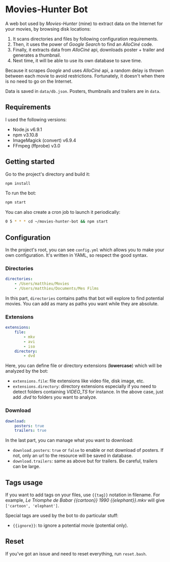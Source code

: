 # Movies-Hunter Bot

A web bot used by *Movies-Hunter* (mine) to extract data on the Internet for your movies, by browsing disk locations:

1. It scans directories and files by following configuration requirements.
2. Then, it uses the power of *Google Search* to find an *AlloCiné* code.
3. Finally, it extracts data from *AlloCiné* api, downloads poster + trailer and generates a thumbnail.
4. Next time, it will be able to use its own database to save time.

Because it scrapes *Google* and uses *AlloCiné* api, a random delay is thrown between each movie to avoid restrictions. Fortunately, it doesn't when there is no need to go on the Internet.

Data is saved in `data/db.json`. Posters, thumbnails and trailers are in `data`.



## Requirements

I used the following versions:

* Node.js v6.9.1
* npm v3.10.8
* ImageMagick (convert) v6.9.4
* FFmpeg (ffprobe) v3.0



## Getting started

Go to the project's directory and build it:

```bash
npm install
```

To run the bot:

```bash
npm start
```

You can also create a cron job to launch it periodically:
```bash
0 5 * * * cd ~/movies-hunter-bot && npm start
```



## Configuration

In the project's root, you can see `config.yml` which allows you to make your own configuration. It's written in YAML, so respect the good syntax.


### Directories

```yml
directories:
    - /Users/matthieu/Movies
    - /Users/matthieu/Documents/Mes Films
```

In this part, `directories` contains paths that bot will explore to find potential movies. You can add as many as paths you want while they are absolute.


### Extensions

```yml
extensions:
    file:
        - mkv
        - avi
        - iso
    directory:
        - dvd
```

Here, you can define file or directory extensions (**lowercase**) which will be analyzed by the bot:
* `extensions.file`: file extensions like video file, disk image, etc.
* `extensions.directory`: directory extensions especially if you need to detect folders containing *VIDEO_TS* for instance. In the above case, just add *.dvd* to folders you want to analyze.


### Download

```yml
download:
    posters: true
    trailers: true
```

In the last part, you can manage what you want to download:
* `download.posters`: `true` or `false` to enable or not download of posters. If not, only an url to the resource will be saved in database.
* `download.trailers`: same as above but for trailers. Be careful, trailers can be large.



## Tags usage

If you want to add tags on your files, use `{{tag}}` notation in filename. For example, *Le Triomphe de Babar {{cartoon}} 1990 {{elephant}}.mkv* will give `['cartoon', 'elephant']`.

Special tags are used by the bot to do particular stuff:

* `{{ignore}}`: to ignore a potential movie (potential only).



## Reset

If you've got an issue and need to reset everything, run `reset.bash`.
